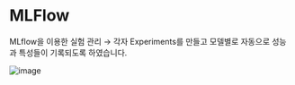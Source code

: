 # MLFlow

MLflow을 이용한 실험 관리 → 각자 Experiments를 만들고 모델별로 자동으로 성능과 특성들이 기록되도록 하였습니다.

![image](https://user-images.githubusercontent.com/57648890/226339317-a451c925-5212-4008-a012-c7ca2f17ab40.png)
